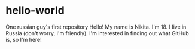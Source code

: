 # hello-world
One russian guy's first repository
Hello! My name is Nikita. I'm 18. I live in Russia (don't worry, I'm friendly). I'm interested in finding out what GitHub is, so I'm here!
